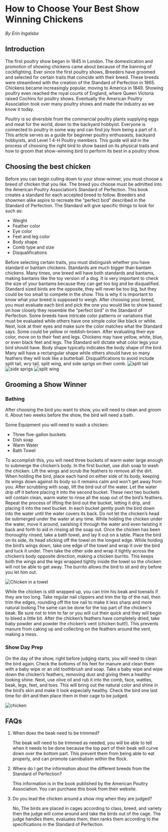 # How to Choose Your Best Show Winning Chickens
*By Erin Ingalsbe*

## Introduction

The first poultry show began in 1845 in London. The domestication and promotion of showing chickens came about because of the banning of cockfighting. Ever since the first poultry shows, Breeders have groomed and selected for certain traits that coincide with their breed. These breeds were streamlined with the creation of the Standard of Perfection in 1865. Chickens became increasingly popular, moving to America in 1849. Showing poultry even reached the royal courts of England, where Queen Victoria raised Cochins for poultry shows. Eventually the American Poultry Association took over many poultry shows and made the industry as we know it today. 

Poultry is so diversible from the commercial poultry plants supplying eggs and meat for the world, down to the backyard hobbyist. Everyone is connected to poultry in some way and can find joy from being a part of it. This article serves as a guide for beginner poultry enthusiasts, backyard hobbyists, and Level 1 4-H Poultry members. This guide will aid in the process of choosing the right bird to show based on its physical traits and how to groom that show-winning bird to perform its best in a poultry show. 
 

## Choosing the best chicken

Before you can begin culling down to your show-winner, you must choose a breed of chicken that you like. The breed you choose must be admitted into the American Poultry Association’s Standard of Perfection. This book creates a standard for each accepted breed to follow. Breeders and showmen alike aspire to recreate the “perfect bird” described in the Standard of Perfection. The Standard will give specific things to look for such as:

* Weight
* Feather color 
* Eye color
* Feet and leg color
* Body shape
* Comb type and size
* Disqualifications

Before selecting certain traits, you must distinguish whether you have standard or bantam chickens. Standards are much bigger than bantam chickens. Many times, one breed will have both standards and bantams, making bantams like the toy version of a dog. It is very important to check the size of your bantams because they can get too big and be disqualified. Standard sized birds are the opposite, they will never be too big, but they could be too small to compete in the show. This is why it is important to know what your breed is supposed to weigh. After choosing your breed, you must evaluate each bird and pick the one you would like to show based on how closely they resemble the “perfect bird” in the Standard of Perfection. Some breeds have intricate color patterns or variations that must be evaluated while others have one simple color like black or white. Next, look at their eyes and make sure the color matches what the Standard says. Some could be yellow or reddish-brown. After evaluating their eye color, move on to their feet and legs. Chickens may have yellow, white, blue, or even black feet and legs. The Standard will dictate what color legs your bird should have. Body shape typically indicates the body shape of the bird. Many will have a rectangular shape while others should have so many feathers they will look like a butterball. Disqualifications to avoid include split tail, wry tail, split wing, and side sprigs on their comb.
![split tail](https://github.com/Ronimaloni/Assignment_1.md/blob/master/download.jfif) ![side sprigs](https://github.com/Ronimaloni/Assignment_1.md/blob/master/images.png) ![split wing](https://github.com/Ronimaloni/Assignment_1.md/blob/master/images.jfif)
 
 ## Grooming a Show Winner
 
 ### Bathing
 
 After choosing the bird you want to show, you will need to clean and groom it. About two weeks before the show, the bird will need a bath. 
 
 Some Equipment you will need to wash a chicken:
 * Three five-gallon buckets
 * Dish soap
 * Warm Water
 * Bath Towel
 
 To accomplish this, you will need three buckets of warm water large enough to submerge the chicken’s body. In the first bucket, use dish soap to wash the chicken. Lift the wings and scrub the feathers to remove all the dirt. When holding the bird, place each hand on either side of its body, keeping its wings down against its body so it remains calm and won't get away from you. After scrubbing with soap, lift the bird out of the water. Let the water drip off it before placing it into the second bucket. These next two buckets will contain clean, warm water to rinse all the soap out of the bird’s feathers. Repeat the process of lifting the bird out the bucket, letting it drip, and placing it into the next bucket. In each bucket gently push the bird down into the water until the water covers its back. Do not let the chicken’s head be submerged under the water at any time. While holding the chicken under the water, move it around, swishing it through the water and even twisting it back and forth to aid in rinsing all the soap out. Once the chicken has been thoroughly rinsed, take a bath towel, and lay it out on a table. Place the bird on its side, its head sticking off the towel on the longest edge. While holding the bird’s wings down, take one edge of the towel and wrap it over the bird and tuck it under. Then take the other side and wrap it tightly across the chicken’s body opposite direction, making a chicken burrito. This keeps both the wings and the legs wrapped tightly inside the towel so the chicken will not be able to get away. The burrito allows the bird to sit and dry before you let him out. 
 
 ![Chicken in a towel](https://github.com/Ronimaloni/Assignment_1.md/blob/master/Polish8.jpg)
 
 While the chicken is still wrapped up, you can trim his beak and toenails if they are too long. Take regular nail clippers and trim the tip of the nail, then trim the edges, rounding off the toe nail to make it less sharp and more natural looking.The same can be done for the top part of the chicken's beak. Be sure not to trim to far or you will cut their quick and they will begin to bleed a little bit. After the chicken’s feathers have completely dried, take baby powder and powder the chicken’s vent (chicken butt!). This prevents manure from caking up and collecting on the feathers around the vent, making a mess. 
 
 ### Show Day Prep 
 
 On the day of the show, right before judging starts, you will need to clean the bird again. Check the bottoms of his feet for manure and clean them with a baby wipe or an old toothbrush and soap. Take a baby wipe and wipe down the chicken’s feathers, removing dust and giving them a healthy-looking shine. Next, use olive oil and rub it into the comb, face, wattles, beak, legs, feet, and toes. This will bring out the natural color and shine in the bird’s skin and make it look especially healthy. Check the bird one last time for dirt and then place them in their cage to be judged. 
 
![chicken](https://github.com/Ronimaloni/Assignment_1.md/blob/master/Ancona-bantam-male_8628.jpg)

## FAQs

1. When does the beak need to be trimmed?
        
   The beak will need to be trimmed as needed, you will be able to tell when it needs to be done because the top part of their beak         will curve down over the bottom part. This prevent them from being able to eat properly, and can promote cannibalism within the         flock.  
        
2.  Where do I get the information about the different breeds from the Standard of Perfection?
        
    This information is in the book published by the American Poultry Association. You can purchase this book from their website.
        
3. Do you lead the chicken around a show ring when they are judged?
        
   No, The birds are placed in cages according to class, breed, and variety then the judge will come around and take the birds out         of the cage. The judge handles them, evaluates them, then ranks them according to the specifications in the Standard of                 Perfection. 
